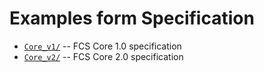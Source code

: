 # Examples form Specification

- [`Core_v1/`](Core_v1/) -- FCS Core 1.0 specification
- [`Core_v2/`](Core_v2/) -- FCS Core 2.0 specification
